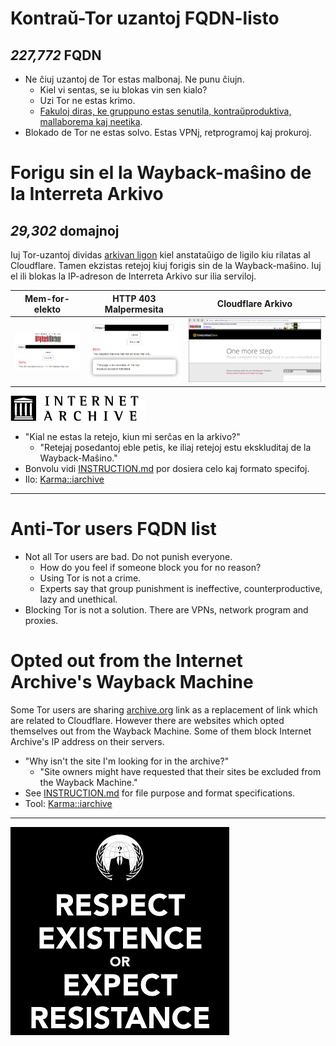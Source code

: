 # Kontraŭ-Tor uzantoj FQDN-listo


[//]: # (do not edit me; start)

## *227,772* FQDN

[//]: # (do not edit me; end)


- Ne ĉiuj uzantoj de Tor estas malbonaj. Ne punu ĉiujn.
  - Kiel vi sentas, se iu blokas vin sen kialo?
  - Uzi Tor ne estas krimo.
  - [Fakuloj diras, ke gruppuno estas senutila, kontraŭproduktiva, mallaborema kaj neetika](https://web.archive.org/web/20201112000414/https://mypointexactly.wordpress.com/2009/07/21/group-punishment-ineffective-unethical/).
- Blokado de Tor ne estas solvo. Estas VPNj, retprogramoj kaj prokuroj.


# Forigu sin el la Wayback-maŝino de la Interreta Arkivo


[//]: # (do not edit me; start)

## _29,302_ domajnoj

[//]: # (do not edit me; end)


Iuj Tor-uzantoj dividas [arkivan ligon](https://web.archive.org/) kiel anstataŭigo de ligilo kiu rilatas al Cloudflare.
Tamen ekzistas retejoj kiuj forigis sin de la Wayback-maŝino.
Iuj el ili blokas la IP-adreson de Interreta Arkivo sur ilia serviloj.

| Mem-for-elekto | HTTP 403 Malpermesita | Cloudflare Arkivo |
|  ---  |  ---  |  ---  |
| ![](../../image/iaorg_sorry.jpg) | ![](../../image/iaorg_sforbid.jpg) | ![](../../image/iaorg_cflare.jpg) |

[![](../../image/__archiveorg.jpg)](https://web.archive.org/web/20210311125435/https://help.archive.org/hc/en-us/articles/360004651732-Using-The-Wayback-Machine)

- "Kial ne estas la retejo, kiun mi serĉas en la arkivo?"
  - "Retejaj posedantoj eble petis, ke iliaj retejoj estu ekskluditaj de la Wayback-Maŝino."
- Bonvolu vidi [INSTRUCTION.md](../../INSTRUCTION.md) por dosiera celo kaj formato specifoj.
- Ilo: [Karma::iarchive](http://im5wixghmfmt7gf7wb4xrgdm6byx2gj26zn47da6nwo7xvybgxnqryid.onion/iarchive/)


-----

# Anti-Tor users FQDN list

- Not all Tor users are bad. Do not punish everyone.
  - How do you feel if someone block you for no reason?
  - Using Tor is not a crime.
  - Experts say that group punishment is ineffective, counterproductive, lazy and unethical.
- Blocking Tor is not a solution. There are VPNs, network program and proxies.


# Opted out from the Internet Archive's Wayback Machine

Some Tor users are sharing [archive.org](https://web.archive.org/) link as a replacement of link which are related to Cloudflare.
However there are websites which opted themselves out from the Wayback Machine.
Some of them block Internet Archive's IP address on their servers.

- "Why isn't the site I'm looking for in the archive?"
  - "Site owners might have requested that their sites be excluded from the Wayback Machine."
- See [INSTRUCTION.md](../../INSTRUCTION.md) for file purpose and format specifications.
- Tool: [Karma::iarchive](http://im5wixghmfmt7gf7wb4xrgdm6byx2gj26zn47da6nwo7xvybgxnqryid.onion/iarchive/)


-----

![](../../image/anonexist.jpg)

